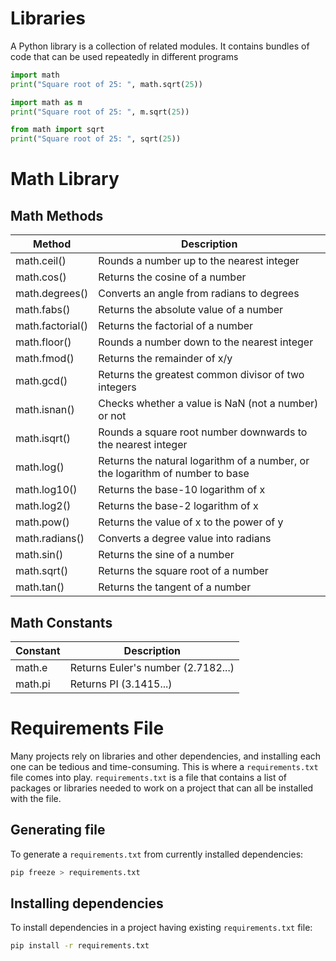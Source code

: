 # Libraries
A Python library is a collection of related modules. It contains bundles of code that can be used repeatedly in different programs

```python
import math
print("Square root of 25: ", math.sqrt(25))
```

```python
import math as m
print("Square root of 25: ", m.sqrt(25))
```

```python
from math import sqrt
print("Square root of 25: ", sqrt(25))
```
# Math Library

## Math Methods

|Method|Description|
|---|---|
|math.ceil()|Rounds a number up to the nearest integer|
|math.cos()|Returns the cosine of a number|
|math.degrees()|Converts an angle from radians to degrees|
|math.fabs()|Returns the absolute value of a number|
|math.factorial()|Returns the factorial of a number|
|math.floor()|Rounds a number down to the nearest integer|
|math.fmod()|Returns the remainder of x/y|
|math.gcd()|Returns the greatest common divisor of two integers|
|math.isnan()|Checks whether a value is NaN (not a number) or not|
|math.isqrt()|Rounds a square root number downwards to the nearest integer|
|math.log()|Returns the natural logarithm of a number, or the logarithm of number to base|
|math.log10()|Returns the base-10 logarithm of x|
|math.log2()|Returns the base-2 logarithm of x|
|math.pow()|Returns the value of x to the power of y|
|math.radians()|Converts a degree value into radians|
|math.sin()|Returns the sine of a number|
|math.sqrt()|Returns the square root of a number|
|math.tan()|Returns the tangent of a number|

## Math Constants

|Constant|Description|
|---|---|
|math.e|Returns Euler's number (2.7182...)|
|math.pi|Returns PI (3.1415...)|



# Requirements File

Many projects rely on libraries and other dependencies, and installing each one can be tedious and time-consuming.
This is where a `requirements.txt` file comes into play. `requirements.txt` is a file that contains a list of packages or libraries needed to work on a project that can all be installed with the file.

## Generating file

To generate a `requirements.txt` from currently installed dependencies:

```sh
pip freeze > requirements.txt
```

## Installing dependencies

To install dependencies in a project having existing `requirements.txt` file:
```bash
pip install -r requirements.txt
```


